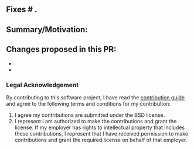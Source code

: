 <!-- ##################################################################### -->
<!-- PLEASE READ BEFORE OPENING THIS PULL REQUEST -->

<!-- All changes must adhere to PEP8 standards as enforced by Black. -->
<!-- If your changes do NOT adhere, the test suite will fail. -->
<!-- Please read our Contributing guide for instructions on how to apply these standards. -->
<!-- Contributing Guide: https://pyomo.readthedocs.io/en/stable/contribution_guide.html -->
<!-- ##################################################################### -->

<!-- DO NOT DELETE OR IGNORE THIS TEMPLATE. Failing to adhere to this template and provide the necessary information may lead to your Pull Request being closed without consideration. -->

## Fixes # .

## Summary/Motivation:


## Changes proposed in this PR:
-
-

### Legal Acknowledgement

By contributing to this software project, I have read the [contribution guide](https://pyomo.readthedocs.io/en/stable/contribution_guide.html) and agree to the following terms and conditions for my contribution:

1. I agree my contributions are submitted under the BSD license.
2. I represent I am authorized to make the contributions and grant the license. If my employer has rights to intellectual property that includes these contributions, I represent that I have received permission to make contributions and grant the required license on behalf of that employer.
